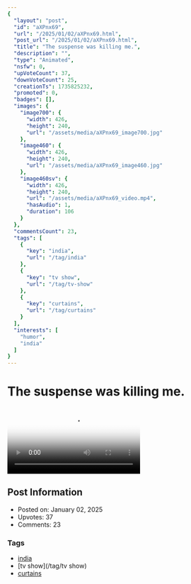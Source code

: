 ```yaml
---
{
  "layout": "post",
  "id": "aXPnx69",
  "url": "/2025/01/02/aXPnx69.html",
  "post_url": "/2025/01/02/aXPnx69.html",
  "title": "The suspense was killing me.",
  "description": "",
  "type": "Animated",
  "nsfw": 0,
  "upVoteCount": 37,
  "downVoteCount": 25,
  "creationTs": 1735825232,
  "promoted": 0,
  "badges": [],
  "images": {
    "image700": {
      "width": 426,
      "height": 240,
      "url": "/assets/media/aXPnx69_image700.jpg"
    },
    "image460": {
      "width": 426,
      "height": 240,
      "url": "/assets/media/aXPnx69_image460.jpg"
    },
    "image460sv": {
      "width": 426,
      "height": 240,
      "url": "/assets/media/aXPnx69_video.mp4",
      "hasAudio": 1,
      "duration": 106
    }
  },
  "commentsCount": 23,
  "tags": [
    {
      "key": "india",
      "url": "/tag/india"
    },
    {
      "key": "tv show",
      "url": "/tag/tv-show"
    },
    {
      "key": "curtains",
      "url": "/tag/curtains"
    }
  ],
  "interests": [
    "humor",
    "india"
  ]
}
---
```


# The suspense was killing me.

<video controls playsinline loop poster="/assets/media/aXPnx69_image460.jpg">
  <source src="/assets/media/aXPnx69_video.mp4" type="video/mp4">
  Your browser does not support the video tag.
</video>

## Post Information

- Posted on: January 02, 2025
- Upvotes: 37
- Comments: 23

### Tags

- [india](/tag/india)
- [tv show](/tag/tv show)
- [curtains](/tag/curtains)
